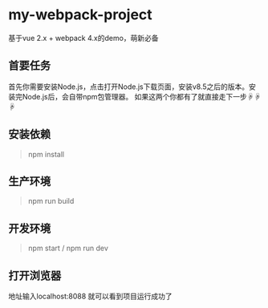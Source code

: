 # my-webpack-project
基于vue 2.x + webpack 4.x的demo，萌新必备
## 首要任务
首先你需要安装Node.js，点击打开Node.js下载页面，安装v8.5之后的版本。安装完Node.js后，会自带npm包管理器。
如果这两个你都有了就直接走下一步☟☟☟
## 安装依赖
> npm install
## 生产环境
> npm run build
## 开发环境
> npm start / npm run dev
## 打开浏览器
地址输入localhost:8088  就可以看到项目运行成功了
